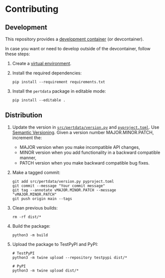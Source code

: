# Contributing

## Development

This repository provides a [development container](https://code.visualstudio.com/docs/devcontainers/containers) (or devcontainer).

In case you want or need to develop outside of the devcontainer, follow these steps:

1. Create a [virtual environment](https://packaging.python.org/en/latest/tutorials/installing-packages/#creating-and-using-virtual-environments).

2. Install the required dependencies:
    ```shell
    pip install --requirement requirements.txt
    ```

3. Install the `pertdata` package in editable mode:
    ```shell
    pip install --editable .
    ```

## Distribution

1. Update the version in [`src/pertdata/version.py`](src/pertdata/version.py) and [`pyproject.toml`](pyproject.toml).
    Use [Semantic Versioning](https://semver.org).
    Given a version number MAJOR.MINOR.PATCH, increment the:
    - MAJOR version when you make incompatible API changes,
    - MINOR version when you add functionality in a backward compatible manner,
    - PATCH version when you make backward compatible bug fixes.

2. Make a tagged commit:
    ```shell
    git add src/pertdata/version.py pyproject.toml
    git commit --message "Your commit message"
    git tag --annotate vMAJOR.MINOR.PATCH --message "vMAJOR.MINOR.PATCH"
    git push origin main --tags
    ```

3. Clean previous builds:
    ```shell
    rm -rf dist/*
    ```

4. Build the package:
    ```shell
    python3 -m build
    ```

5. Upload the package to TestPyPI and PyPI:
    ```shell
    # TestPyPI
    python3 -m twine upload --repository testpypi dist/*

    # PyPI
    python3 -m twine upload dist/*
    ```

